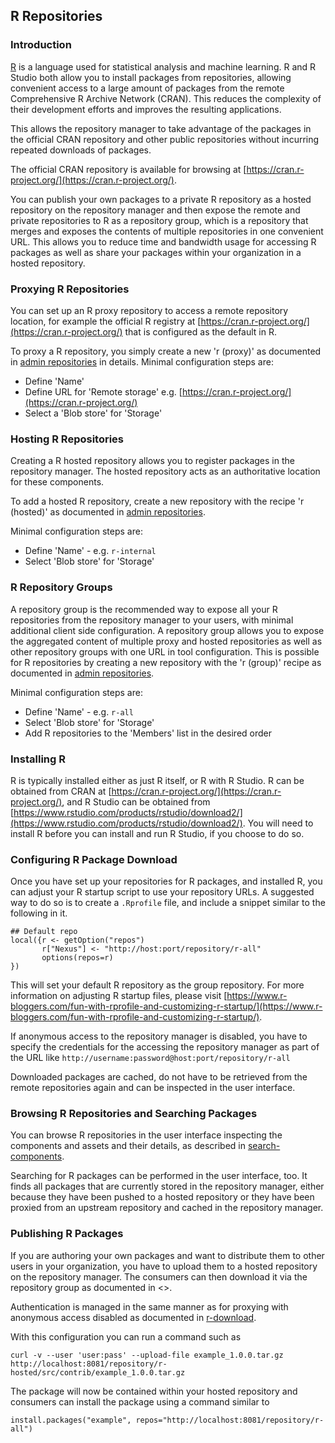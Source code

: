 ## R Repositories

### Introduction

[R](https://www.r-project.org/) is a language used for statistical analysis and machine learning.
R and R Studio both allow you to install packages from repositories, allowing convenient access to a large amount of
packages from the remote Comprehensive R Archive Network (CRAN). This reduces the complexity of their development
efforts and improves the resulting applications.

This allows the repository manager to take advantage of the packages in the official CRAN repository and other public
repositories without incurring repeated downloads of packages.

The official CRAN repository is available for browsing at [https://cran.r-project.org/](https://cran.r-project.org/).

You can publish your own packages to a private R repository as a hosted repository on the repository manager and
then expose the remote and private repositories to R as a repository group, which is a repository that merges
and exposes the contents of multiple repositories in one convenient URL. This allows you to reduce time and
bandwidth usage for accessing R packages as well as share your packages within your organization in
a hosted repository.

### Proxying R Repositories

You can set up an R proxy repository to access a remote repository location, for example the official R
registry at [https://cran.r-project.org/](https://cran.r-project.org/) that is configured as the default in R.

To proxy a R repository, you simply create a new 'r (proxy)' as documented in [admin repositories](http://books.sonatype.com/nexus-book/reference3/admin.html#admin-repositories) in
details. Minimal configuration steps are:

- Define 'Name'
- Define URL for 'Remote storage' e.g. [https://cran.r-project.org/](https://cran.r-project.org/)
- Select a 'Blob store' for 'Storage'

### Hosting R Repositories

Creating a R hosted repository allows you to register packages in the repository manager. The hosted
repository acts as an authoritative location for these components.

To add a hosted R repository, create a new repository with the recipe 'r (hosted)' as
documented in [admin repositories](http://books.sonatype.com/nexus-book/reference3/admin.html#admin-repositories).

Minimal configuration steps are:

- Define 'Name' - e.g. `r-internal`
- Select 'Blob store' for 'Storage'

### R Repository Groups

A repository group is the recommended way to expose all your R repositories from the repository manager to
your users, with minimal additional client side configuration. A repository group allows you to expose the
aggregated content of multiple proxy and hosted repositories as well as other repository groups with one URL in
tool configuration. This is possible for R repositories by creating a new repository with the 'r (group)'
recipe as documented in [admin repositories](http://books.sonatype.com/nexus-book/reference3/admin.html#admin-repositories).

Minimal configuration steps are:

- Define 'Name' - e.g. `r-all`
- Select 'Blob store' for 'Storage'
- Add R repositories to the 'Members' list in the desired order

### Installing R

R is typically installed either as just R itself, or R with R Studio. R can be obtained from CRAN at
[https://cran.r-project.org/](https://cran.r-project.org/), and R Studio can be obtained from
[https://www.rstudio.com/products/rstudio/download2/](https://www.rstudio.com/products/rstudio/download2/). You
will need to install R before you can install and run R Studio, if you choose to do so.

### Configuring R Package Download

Once you have set up your repositories for R packages, and installed R, you can adjust your R startup script to use
 your repository URLs. A suggested way to do so is to create a `.Rprofile` file, and include a snippet similar to the
following in it.

````
## Default repo
local({r <- getOption("repos")
       r["Nexus"] <- "http://host:port/repository/r-all"
       options(repos=r)
})
````

This will set your default R repository as the group repository. For more information on adjusting R startup files, please
visit [https://www.r-bloggers.com/fun-with-rprofile-and-customizing-r-startup/](https://www.r-bloggers.com/fun-with-rprofile-and-customizing-r-startup/).

If anonymous access to the repository manager is disabled, you have to specify the credentials for the accessing
the repository manager as part of the URL like `http://username:password@host:port/repository/r-all`

Downloaded packages are cached, do not have to be retrieved from the remote repositories again and can be
inspected in the user interface.

### Browsing R Repositories and Searching Packages

You can browse R repositories in the user interface inspecting the components and assets and their details, as
described in [search-components](http://books.sonatype.com/nexus-book/reference3/using.html#search-components).

Searching for R packages can be performed in the user interface, too. It finds all packages that are currently
stored in the repository manager, either because they have been pushed to a hosted repository or they have been
proxied from an upstream repository and cached in the repository manager.

### Publishing R Packages

If you are authoring your own packages and want to distribute them to other users in your organization, you have
to upload them to a hosted repository on the repository manager. The consumers can then download it via the
repository group as documented in <<r-download>>.

Authentication is managed in the same manner as for proxying with anonymous access disabled as documented in
[r-download](#configuring-r-package-download).

With this configuration you can run a command such as


`curl -v --user 'user:pass' --upload-file example_1.0.0.tar.gz http://localhost:8081/repository/r-hosted/src/contrib/example_1.0.0.tar.gz`

The package will now be contained within your hosted repository and consumers can install the package using a
command similar to

`install.packages("example", repos="http://localhost:8081/repository/r-all")`
